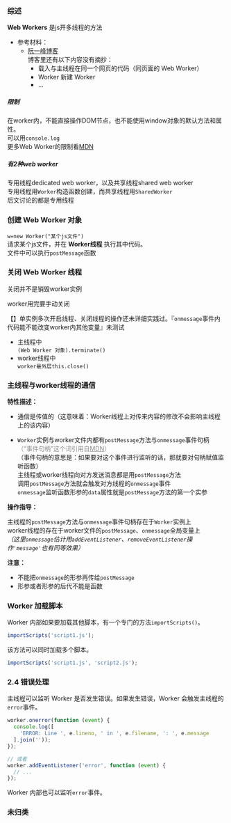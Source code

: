 

### 综述
**Web Workers** 是js开多线程的方法  

- 参考材料：
  - [阮一峰博客](http://www.ruanyifeng.com/blog/2018/07/web-worker.html)  
    博客里还有以下内容没有摘抄：
    - 载入与主线程在同一个网页的代码（同页面的 Web Worker）
    - Worker 新建 Worker
    - ...

##### 限制

在worker内，不能直接操作DOM节点，也不能使用window对象的默认方法和属性。  
可以用`console.log`  
更多Web Worker的限制看[MDN](https://developer.mozilla.org/zh-CN/docs/Web/API/Worker)

##### 有2种web worker

专用线程dedicated web worker，以及共享线程shared web worker  
专用线程用`Worker`构造函数创建，而共享线程用`SharedWorker`  
后文讨论的都是专用线程


### 创建 Web Worker 对象
`w=new Worker("某个js文件")`  
请求某个js文件，并在 **Worker线程** 执行其中代码。  
文件中可以执行`postMessage`函数 

### 关闭 Web Worker 线程

关闭并不是销毁worker实例

worker用完要手动关闭

【】单实例多次开启线程、关闭线程的操作还未详细实践过。『`onmessage`事件内代码能不能改变worker内其他变量』未测试

- 主线程中  
  `(Web Worker 对象).terminate()`
- worker线程中  
  `worker最外层this.close()`

### 主线程与worker线程的通信

**特性描述：**

- 通信是传值的（这意味着：Worker线程上对传来内容的修改不会影响主线程上的该内容）

- `Worker`实例与worker文件内都有`postMessage`方法与`onmessage`事件句柄  
  <span style='opacity:.5'>（“事件句柄”这个词引用自[MDN](https://developer.mozilla.org/zh-CN/docs/Web/API/Worker#%E4%BA%8B%E4%BB%B6%E5%8F%A5%E6%9F%84)）</span>    
  （事件句柄的意思是：如果要对这个事件进行监听的话，那就要对句柄赋值监听函数）  
  主线程或worker线程向对方发送消息都是用`postMessage`方法  
  调用`postMessage`方法就会触发对方线程的`onmessage`事件  
  `onmessage`监听函数形参的`data`属性就是`postMessage`方法的第一个实参

**操作指导：**

主线程的`postMessage`方法与`onmessage`事件句柄存在于`Worker`实例上  
worker线程的存在于worker文件的`postMessage`、`onmessage`全局变量上  
*（这里`onmessage`估计用`addEventListener`、`removeEventListener`操作`'message'`也有同等效果）*

**注意：**

- 不能把`onmessage`的形参再传给`postMessage`
- 形参或者形参的后代不能是函数

### Worker 加载脚本

Worker 内部如果要加载其他脚本，有一个专门的方法`importScripts()`。

 ```javascript
importScripts('script1.js');
 ```

该方法可以同时加载多个脚本。

 ```javascript
importScripts('script1.js', 'script2.js');
 ```

### 2.4 错误处理

主线程可以监听 Worker 是否发生错误。如果发生错误，Worker 会触发主线程的`error`事件。

```javascript
worker.onerror(function (event) {
  console.log([
    'ERROR: Line ', e.lineno, ' in ', e.filename, ': ', e.message
  ].join(''));
});

// 或者
worker.addEventListener('error', function (event) {
  // ...
});
```

Worker 内部也可以监听`error`事件。



### 未归类



